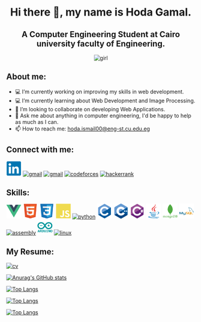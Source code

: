 <h1 align=center> Hi there 👋, my name is Hoda Gamal.</h1>

<h2 align=center> A Computer Engineering Student at Cairo university faculty of Engineering. </h2>

<p align="center">
<img src='https://img.freepik.com/free-vector/flat-design-young-girl-programmer-working_23-2148267156.jpg?w=2000' alt='girl' width='500' height='500'>
</p>

## About me:

- 💻 I’m currently working on improving my skills in web development.
- 💻 I’m currently learning about Web Development and Image Processing.
- 🔎 I’m looking to collaborate on developing Web Applications.
- 💬 Ask me about anything in computer engineering, I'd be happy to help as much as I can.
- 📫 How to reach me: hoda.ismail00@eng-st.cu.edu.eg

## Connect with me:

[<img src='https://raw.githubusercontent.com/devicons/devicon/1119b9f84c0290e0f0b38982099a2bd027a48bf1/icons/linkedin/linkedin-original.svg' alt='linkedin' height='40'>](https://www.linkedin.com/in/hoda-gamal-a0170a242/)
[<img src='https://user-images.githubusercontent.com/77369927/177392204-55d2e5b9-9306-45aa-a433-a9bd1e74dcec.png' alt='gmail' height='40'>](mailto:hodagamal805@gmail.com)
[<img src='https://user-images.githubusercontent.com/77369927/177392204-55d2e5b9-9306-45aa-a433-a9bd1e74dcec.png' alt='gmail' height='40'>](mailto:hoda.ismail00@eng-st.cu.edu.eg)
[<img src='https://user-images.githubusercontent.com/77369927/177392513-fccf91ba-8a85-425e-bf2a-3237b5eb399d.png' alt='codeforces' height='40'>](https://codeforces.com/profile/hoda.ismail00)
[<img src='https://user-images.githubusercontent.com/77369927/177393220-070d6fba-1ac7-4481-9441-a06670f097bc.png' alt='hackerrank' height='40'>](https://www.hackerrank.com/hoda_ismail00?hr_r=1)

## Skills:

[<img src='https://raw.githubusercontent.com/devicons/devicon/1119b9f84c0290e0f0b38982099a2bd027a48bf1/icons/vuejs/vuejs-original.svg' alt='js' width='40' height='40'>](https://vuejs.org/)
[<img src='https://raw.githubusercontent.com/devicons/devicon/1119b9f84c0290e0f0b38982099a2bd027a48bf1/icons/html5/html5-original.svg' alt='html' width='40' height='40'>](https://www.w3schools.com/html/default.asp)
[<img src='https://raw.githubusercontent.com/devicons/devicon/1119b9f84c0290e0f0b38982099a2bd027a48bf1/icons/css3/css3-original.svg' alt='css' width='40' height='40'>](https://www.w3schools.com/css/)
[<img src='https://raw.githubusercontent.com/devicons/devicon/1119b9f84c0290e0f0b38982099a2bd027a48bf1/icons/javascript/javascript-plain.svg' alt='js' width='40' height='40'>](https://www.w3schools.com/js/default.asp)
[<img src='https://user-images.githubusercontent.com/77369927/215290828-6e054998-df0f-40f4-a828-4185e01bb392.png' alt='python' width='40' height='40'>](https://www.python.org/)
[<img src='https://raw.githubusercontent.com/devicons/devicon/1119b9f84c0290e0f0b38982099a2bd027a48bf1/icons/c/c-original.svg' alt='c' width='40' height='40'>](https://www.w3schools.com/c/)
[<img src='https://raw.githubusercontent.com/devicons/devicon/1119b9f84c0290e0f0b38982099a2bd027a48bf1/icons/cplusplus/cplusplus-original.svg' alt='cpp' width='40' height='40'>](https://www.w3schools.com/cpp/)
[<img src='https://raw.githubusercontent.com/devicons/devicon/1119b9f84c0290e0f0b38982099a2bd027a48bf1/icons/csharp/csharp-original.svg' alt='csharp' width='40' height='40'>](https://www.w3schools.com/cs/index.php)
[<img src='https://raw.githubusercontent.com/devicons/devicon/1119b9f84c0290e0f0b38982099a2bd027a48bf1/icons/java/java-original.svg' alt='java' width='40' height='40'>](https://www.java.com/en/)
[<img src='https://raw.githubusercontent.com/devicons/devicon/1119b9f84c0290e0f0b38982099a2bd027a48bf1/icons/mongodb/mongodb-plain-wordmark.svg' alt='mongodb' width='40' height='40'>](https://www.mongodb.com/)
[<img src='https://raw.githubusercontent.com/devicons/devicon/1119b9f84c0290e0f0b38982099a2bd027a48bf1/icons/mysql/mysql-original-wordmark.svg' alt='sql' width='40' height='40'>](https://www.w3schools.com/sql/)
[<img src='https://user-images.githubusercontent.com/77369927/177411176-275c7dbb-2bbf-4ffd-8427-8f57480bbeac.png' alt='assembly' width='40' height='40'>](https://www.cs.virginia.edu/~evans/cs216/guides/x86.html)
[<img src='https://raw.githubusercontent.com/devicons/devicon/1119b9f84c0290e0f0b38982099a2bd027a48bf1/icons/arduino/arduino-original-wordmark.svg' alt='arduino' height='40'>](https://www.arduino.cc/)
[<img src='https://user-images.githubusercontent.com/77369927/177411179-e03cf177-6008-4670-b088-432b27c94a55.png' alt='linux' width='40' height='40'>](https://www.linux.org/)

## My Resume:

[<img src='https://user-images.githubusercontent.com/77369927/177454841-70dfedf7-d7da-4e39-af52-80c4b73ee62f.png' alt='cv' height='40'>](https://drive.google.com/file/d/1A9pX_WYQsl5VtoDB_2VFdpglUFHxvNsp/view?usp=sharing)

[![Anurag's GitHub stats](https://github-readme-stats.vercel.app/api?username=Hoda233&theme=radical)](https://github.com/Hoda233/github-readme-stats)

[![Top Langs](https://github-readme-stats.vercel.app/api/top-langs/?username=Hoda233&theme=radical&exclude_repo=Neural-Networks-Labs)](https://github.com/Hoda233/github-readme-stats)

[![Top Langs](https://github-readme-stats.vercel.app/api/top-langs/?username=Hoda233&size_weight=0&count_weight=1&theme=radical)](https://github.com/Hoda233/github-readme-stats)

[![Top Langs](https://github-readme-stats.vercel.app/api/top-langs/?username=Hoda233&size_weight=0.9&count_weight=0.1&theme=radical)](https://github.com/Hoda233/github-readme-stats)


<!--

**Hoda233/Hoda233** is a ✨ _special_ ✨ repository because its `README.md` (this file) appears on your GitHub profile.

Here are some ideas to get you started:

- 🔭 I’m currently working on ...
- 🌱 I’m currently learning ...
- 👯 I’m looking to collaborate on ...
- 🤔 I’m looking for help with ...
- 💬 Ask me about ...
- 📫 How to reach me: ...
- 😄 Pronouns: ...
- ⚡ Fun fact: ...
-->
